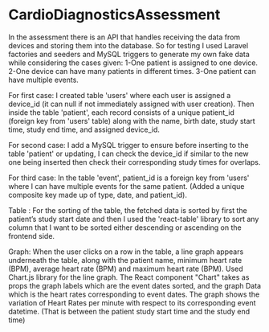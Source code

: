 # CardioDiagnosticsAssessment

In the assessment there is an API that handles receiving the data from devices and storing them into the database. So for testing I used Laravel factories and seeders and MySQL triggers to generate my own fake data while considering the cases given:
1-One patient is assigned to one device.
2-One device can have many patients in different times.
3-One patient can have multiple events.

For first case: I created table 'users' where each user is assigned a device_id (it can null if not immediately assigned with user creation).
                Then inside the table 'patient', each record consists of a unique patient_id (foreign key from 'users' table) along with the name, birth date, study start time, study end time, and assigned device_id. 
                

For second case: I add a MySQL trigger to ensure before inserting to the table 'patient' or updating, I can check the device_id if similar to the new one being inserted then check their corresponding study times for overlaps.

For third case: In the table 'event', patient_id is a foreign key from 'users' where I can have multiple events for the same patient. (Added a unique composite key made up of type, date, and patient_id).

Table :
For the sorting of the table, the fetched data is sorted by first the patient’s study start date and then I used the 'react-table' library to sort any column that I want to be sorted either descending or ascending on the frontend side.

Graph:
When the user clicks on a row in the table, a line graph appears underneath the table, along with the patient name, minimum heart rate (BPM), average heart rate (BPM) and maximum heart rate (BPM). Used Chart.js library for the line graph. The React component "Chart" takes as props the graph labels which are the event dates sorted, and the graph Data which is the heart rates corresponding to event dates.
The graph shows the variation of Heart Rates per minute with respect to its corresponding event datetime. (That is between the patient study start time and the study end time) 
